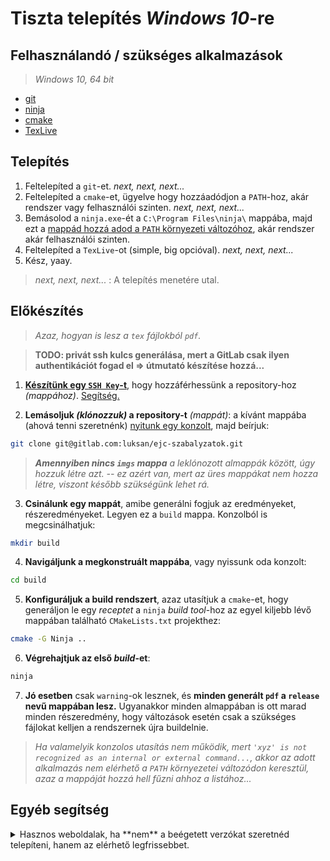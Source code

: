 # Tiszta telepítés *Windows 10*-re

## Felhasználandó / szükséges alkalmazások
> *Windows 10, 64 bit*

  - [git](https://github.com/git-for-windows/git/releases/download/v2.18.0.windows.1/Git-2.18.0-64-bit.exe)
  - [ninja](https://github.com/ninja-build/ninja/releases/download/v1.8.2/ninja-win.zip)
  - [cmake](https://cmake.org/files/v3.12/cmake-3.12.0-rc2-win64-x64.zip)
  - [TexLive](http://mirror.ctan.org/systems/texlive/tlnet/install-tl-windows.exe)


## Telepítés
1. Feltelepíted a `git`-et. *next, next, next...*
2. Feltelepíted a `cmake`-et, ügyelve hogy hozzáadódjon a `PATH`-hoz, akár rendszer vagy felhasználói szinten. *next, next, next...*
3. Bemásolod a `ninja.exe`-ét a `C:\Program Files\ninja\` mappába, majd ezt a [mappád hozzá adod a `PATH` környezeti változóhoz](https://superuser.com/a/985947), akár rendszer akár felhasználói szinten.
4. Feltelepíted a `TexLive`-ot (simple, big opcióval). *next, next, next...*
5. Kész, yaay.

> *next, next, next...* : A telepítés menetére utal.


## Előkészítés
> *Azaz, hogyan is lesz a `tex` fájlokból `pdf`.*

> **TODO: privát ssh kulcs generálása, mert a GitLab csak ilyen authentikációt fogad el => útmutató készítése hozzá...**

1. [**Készítünk egy `SSH Key`-t**](https://gitlab.com/profile/keys), hogy hozzáférhessünk a repository-hoz *(mappához)*. [Segítség.](https://docs.gitlab.com/ee/gitlab-basics/create-your-ssh-keys.html)

2. **Lemásoljuk *(klónozzuk)* a repository-t** *(mappát)*: a kívánt mappába (ahová tenni szeretnénk) [nyitunk egy konzolt](https://lifehacker.com/5989434/quickly-open-a-command-prompt-from-the-windows-explorer-address-bar), majd beírjuk:
```bash
git clone git@gitlab.com:luksan/ejc-szabalyzatok.git
```

> ***Amennyiben nincs `imgs` mappa** a leklónozott almappák között, úgy hozzuk létre azt.
> -- ez azért van, mert az üres mappákat nem hozza létre, viszont később szükségünk lehet rá.*

3. **Csinálunk egy mappát**, amibe generálni fogjuk az eredményeket, részeredményeket. Legyen ez a `build` mappa. Konzolból is megcsinálhatjuk:
```bash
mkdir build
```
4. **Navigáljunk a megkonstruált mappába**, vagy nyissunk oda konzolt:
```bash
cd build
```

5. **Konfiguráljuk a build rendszert**, azaz utasítjuk a `cmake`-et, hogy generáljon le egy *receptet* a `ninja` *build tool*-hoz az egyel kiljebb lévő mappában található `CMakeLists.txt` projekthez:
```bash
cmake -G Ninja ..
```
6. **Végrehajtjuk az első *build*-et**:
```bash
ninja
```
7. **Jó esetben** csak `warning`-ok lesznek, és **minden generált `pdf` a `release` nevű mappában lesz.** Ugyanakkor minden almappában is ott marad minden részeredmény, hogy változások esetén csak a szükséges fájlokat kelljen a rendszernek újra buildelnie.


> *Ha valamelyik konzolos utasítás nem működik, mert `'xyz' is not recognized as an internal or external command...`, akkor az adott alkalmazás nem elérhető a `PATH` környezetei változódon keresztül, azaz a mappáját hozzá hell fűzni ahhoz a listához...*


## Egyéb segítség
<details>
  <summary>Hasznos weboldalak, ha **nem** a beégetett verzókat szeretnéd telepíteni, hanem az elérhető legfrissebbet.</summary>
  - [git](https://git-scm.com/download/win)
  - [ninja](https://github.com/ninja-build/ninja/releases)
  - [cmake](https://cmake.org/download/)
  - [texlive](https://www.tug.org/texlive/acquire-netinstall.html)

> Mindenből az x86-64-es változatot, azaz a 64 biteset válasszátok ki [ha nem tudod mit csinálsz](http://www.winability.com/how-to-tell-if-my-windows-is-32-or-64-bit/).
Ne a forráskódot (source), hanem a futtatható állományt töltsétek le (binary).

> Ha fordítás közben azt mondja a `pdflatex`, hogy nem találja a megadott `tex` fájlt, noha az a megfelelő mappában van, akkor előfordulhat, hogy a `TEXINPUTS` környezeti változó definiálva van, és ki kéne törölni.
</details>
